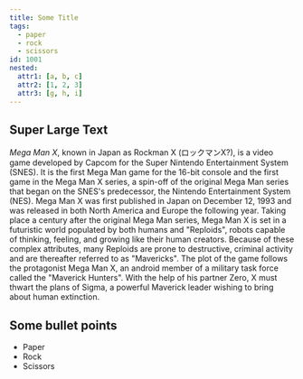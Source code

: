 ```yaml
---
title: Some Title
tags:
  - paper
  - rock
  - scissors
id: 1001
nested:
  attr1: [a, b, c]
  attr2: [1, 2, 3]
  attr3: [g, h, i]
---
```


Super Large Text
---
*Mega Man X*, known in Japan as Rockman X (ロックマンX?), is a video game developed by Capcom for the Super Nintendo Entertainment System (SNES). It is the first Mega Man game for the 16-bit console and the first game in the Mega Man X series, a spin-off of the original Mega Man series that began on the SNES's predecessor, the Nintendo Entertainment System (NES). Mega Man X was first published in Japan on December 12, 1993 and was released in both North America and Europe the following year. Taking place a century after the original Mega Man series, Mega Man X is set in a futuristic world populated by both humans and "Reploids", robots capable of thinking, feeling, and growing like their human creators. Because of these complex attributes, many Reploids are prone to destructive, criminal activity and are thereafter referred to as "Mavericks". The plot of the game follows the protagonist Mega Man X, an android member of a military task force called the "Maverick Hunters". With the help of his partner Zero, X must thwart the plans of Sigma, a powerful Maverick leader wishing to bring about human extinction.

Some bullet points
---
* Paper
* Rock
* Scissors

